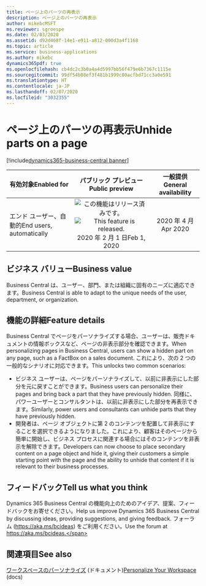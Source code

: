 ```yaml
---
title: ページ上のパーツの再表示
description: ページ上のパーツの再表示
author: mikebcMSFT
ms.reviewer: sgroespe
ms.date: 02/03/2020
ms.assetid: d92d468f-14e1-e911-a812-000d3a4f1168
ms.topic: article
ms.service: business-applications
ms.author: mikebc
dynamics365pdf: true
ms.openlocfilehash: cb4dc2c3b0a4a4d5997bb56f479e6b7367c1115e
ms.sourcegitcommit: 99df54b08ef3f481b1999c80acfbd71cc3a0e591
ms.translationtype: HT
ms.contentlocale: ja-JP
ms.lasthandoff: 02/07/2020
ms.locfileid: "3032355"
---
```

# <a name="unhide-parts-on-a-page"></a><span data-ttu-id="e91dd-103">ページ上のパーツの再表示</span><span class="sxs-lookup"><span data-stu-id="e91dd-103">Unhide parts on a page</span></span>
[!include[dynamics365-business-central banner](../includes/dynamics365-business-central.md)]

| <span data-ttu-id="e91dd-104">有効対象</span><span class="sxs-lookup"><span data-stu-id="e91dd-104">Enabled for</span></span>    |  <span data-ttu-id="e91dd-105">パブリック プレビュー</span><span class="sxs-lookup"><span data-stu-id="e91dd-105">Public preview</span></span> | <span data-ttu-id="e91dd-106">一般提供</span><span class="sxs-lookup"><span data-stu-id="e91dd-106">General availability</span></span> | 
| ---------- | :----------: |:----------: |
|<span data-ttu-id="e91dd-107">エンド ユーザー、自動的</span><span class="sxs-lookup"><span data-stu-id="e91dd-107">End users, automatically</span></span>|<span data-ttu-id="e91dd-108">![この機能はリリース済みです。](/dynamics365-release-plan/media/green-checkmark.png "この機能はリリース済みです。")</span><span class="sxs-lookup"><span data-stu-id="e91dd-108">![This feature is released.](/dynamics365-release-plan/media/green-checkmark.png "This feature is released.")</span></span> <span data-ttu-id="e91dd-109">2020 年 2 月 1 日</span><span class="sxs-lookup"><span data-stu-id="e91dd-109">Feb 1, 2020</span></span>| <span data-ttu-id="e91dd-110">2020 年 4 月</span><span class="sxs-lookup"><span data-stu-id="e91dd-110">Apr 2020</span></span>|


## <a name="business-value"></a><span data-ttu-id="e91dd-111">ビジネス バリュー</span><span class="sxs-lookup"><span data-stu-id="e91dd-111">Business value</span></span>
<!-- bv start -->
<span data-ttu-id="e91dd-112">Business Central は、ユーザー、部門、または組織に固有のニーズに適応できます。</span><span class="sxs-lookup"><span data-stu-id="e91dd-112">Business Central is able to adapt to the unique needs of the user, department, or organization.</span></span>
<!-- bv end -->



## <a name="feature-details"></a><span data-ttu-id="e91dd-113">機能の詳細</span><span class="sxs-lookup"><span data-stu-id="e91dd-113">Feature details</span></span>
<!--feature detail start -->
<span data-ttu-id="e91dd-114">Business Central でページをパーソナライズする場合、ユーザーは、販売ドキュメントの情報ボックスなど、ページの非表示部分を確認できます。</span><span class="sxs-lookup"><span data-stu-id="e91dd-114">When personalizing pages in Business Central, users can show a hidden part on any page, such as a FactBox on a sales document.</span></span> <span data-ttu-id="e91dd-115">これにより、次の 2 つの一般的なシナリオに対応できます。</span><span class="sxs-lookup"><span data-stu-id="e91dd-115">This unlocks two common scenarios:</span></span>

- <span data-ttu-id="e91dd-116">ビジネス ユーザーは、ページをパーソナライズして、以前に非表示にした部分を元に戻すことができます。</span><span class="sxs-lookup"><span data-stu-id="e91dd-116">Business users can personalize their pages and bring back a part that they have previously hidden.</span></span> <span data-ttu-id="e91dd-117">同様に、パワーユーザーとコンサルタントは、以前に非表示にした部分を再表示できます。</span><span class="sxs-lookup"><span data-stu-id="e91dd-117">Similarly, power users and consultants can unhide parts that they have previously hidden.</span></span>
- <span data-ttu-id="e91dd-118">開発者は、ページ オブジェクトに第 2 のコンテンツを配置して非表示にすることを選択できるようになりました。これにより、顧客はそのページから簡単に開始し、ビジネス プロセスに関連する場合にはそのコンテンツを非表示を解除できます。</span><span class="sxs-lookup"><span data-stu-id="e91dd-118">Developers can now choose to place secondary content on a page object and hide it, giving their customers a simple starting point with the page and the ability to unhide that content if it is relevant to their business processes.</span></span>
<!--feature detail end -->






## <a name="tell-us-what-you-think"></a><span data-ttu-id="e91dd-119">フィードバック</span><span class="sxs-lookup"><span data-stu-id="e91dd-119">Tell us what you think</span></span>
<span data-ttu-id="e91dd-120">Dynamics 365 Business Central の機能向上のためのアイデア、提案、フィードバックをお寄せください。</span><span class="sxs-lookup"><span data-stu-id="e91dd-120">Help us improve Dynamics 365 Business Central by discussing ideas, providing suggestions, and giving feedback.</span></span> <span data-ttu-id="e91dd-121">フォーラム (https://aka.ms/bcideas) をご利用ください。</span><span class="sxs-lookup"><span data-stu-id="e91dd-121">Use the forum at https://aka.ms/bcideas.</span></span>




## <a name="see-also"></a><span data-ttu-id="e91dd-122">関連項目</span><span class="sxs-lookup"><span data-stu-id="e91dd-122">See also</span></span>

<span data-ttu-id="e91dd-123">[ワークスペースのパーソナライズ](https://docs.microsoft.com/dynamics365/business-central/ui-personalization-user) (ドキュメント)</span><span class="sxs-lookup"><span data-stu-id="e91dd-123">[Personalize Your Workspace](https://docs.microsoft.com/dynamics365/business-central/ui-personalization-user) (docs)</span></span>
